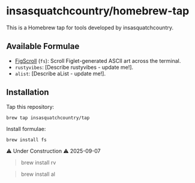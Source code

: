 # insasquatchcountry/homebrew-tap

This is a Homebrew tap for tools developed by insasquatchcountry.

## Available Formulae
- [FigScroll](https://github.com/insasquatchcountry/FigScroll) (`fs`): Scroll Figlet-generated ASCII art across the terminal.
- `rustyvibes`: [Describe rustyvibes - update me!].
- `alist`: [Describe aList - update me!].

## Installation
Tap this repository:

`brew tap insasquatchcountry/tap`

Install formulae:

`brew install fs`

⚠️ Under Construction ⚠️ 2025-09-07 
> brew install rv

> brew install al
